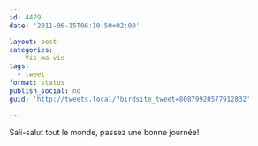 ```yaml
---
id: 4479
date: '2011-06-15T06:10:50+02:00'

layout: post
categories:
  - Vis ma vie
tags:
  - tweet
format: status
publish_social: no
guid: 'http://tweets.local/?birdsite_tweet=80879920577912832'

---
```


Sali-salut tout le monde, passez une bonne journée!